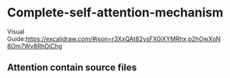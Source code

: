 # Complete-self-attention-mechanism

Visual Guide:https://excalidraw.com/#json=r3XxQAt82ysFX0iXYMRhx,p2hOwXoN8Om7Wv8RhDiChg

## Attention contain source files
